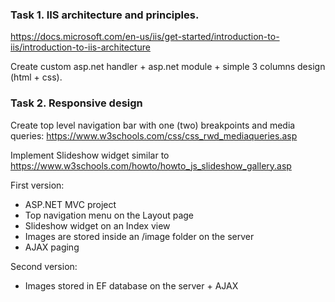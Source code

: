 ### Task 1. IIS architecture and principles.

https://docs.microsoft.com/en-us/iis/get-started/introduction-to-iis/introduction-to-iis-architecture

Create custom asp.net handler + asp.net module + simple 3 columns design (html + css).


### Task 2. Responsive design

Create top level navigation bar with one (two) breakpoints and media queries: https://www.w3schools.com/css/css_rwd_mediaqueries.asp

Implement Slideshow widget similar to https://www.w3schools.com/howto/howto_js_slideshow_gallery.asp

First version: 
- ASP.NET MVC project   
- Top navigation menu on the Layout page
- Slideshow widget on an Index view
- Images are stored inside an /image folder on the server 
- AJAX paging  

Second version:
- Images stored in EF database on the server + AJAX 
